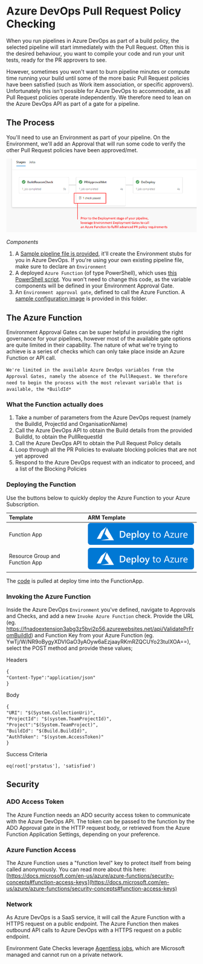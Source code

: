 # Azure DevOps Pull Request Policy Checking

When you run pipelines in Azure DevOps as part of a build policy, the selected pipeline will start immediately with the Pull Request.
Often this is the desired behaviour, you want to compile your code and run your unit tests, ready for the PR approvers to see.

However, sometimes you won't want to burn pipeline minutes or compute time running your build until some of the more basic Pull Request policies have been satisfied (such as Work item association, or specific approvers). Unfortunately this isn't possible for Azure DevOps to accommodate, as all Pull Request policies operate independently. We therefore need to lean on the Azure DevOps API as part of a gate for a pipeline.

## The Process

You'll need to use an Environment as part of your pipeline.  On the Environment, we'll add an Approval that will run some code to verify the other Pull Request policies have been approved/met.

![overview.png](overview.png)

*Components*
1. A [Sample pipeline file is provided](azure-pipelines.yml), it'll create the Environment stubs for you in Azure DevOps. If you're using your own existing pipeline file, make sure to declare an `Environment`
1. A deployed `Azure Function` (of type PowerShell), which uses [this PowerShell script](https://github.com/Gordonby/AdoGateFunctions/blob/main/ValidatePrFromBuildId/run.ps1). You won't need to change this code, as the variable components will be defined in your Environment Approval Gate.
1. An `Environment approval gate`, defined to call the Azure Function.  A [sample configuration image](EnvApprovalFunctionConfig.png) is provided in this folder.

## The Azure Function

Environment Approval Gates can be super helpful in providing the right governance for your pipelines, however most of the available gate options are quite limited in their capability. The nature of what we're trying to achieve is a series of checks which can only take place inside an Azure Function or API call. 

`We're limited in the available Azure DevOps variables from the Approval Gates, namely the absence of the PullRequest. We therefore need to begin the process with the most relevant variable that is available, the *BuildId*`

### What the Function actually does

1. Take a number of parameters from the Azure DevOps request (namely the BuildId, ProjectId and OrganisationName)
1. Call the Azure DevOps API to obtain the Build details from the provided BuildId, to obtain the PullRequestId
1. Call the Azure DevOps API to obtain the Pull Request Policy details
1. Loop through all the PR Policies to evaluate blocking policies that are not yet approved
1. Respond to the Azure DevOps request with an indicator to proceed, and a list of the Blocking Policies

### Deploying the Function

Use the buttons below to quickly deploy the Azure Function to your Azure Subscription.

| Template  | ARM Template |
|:----------|:-------------|
| Function App | [![Deploy To Azure](https://raw.githubusercontent.com/Azure/azure-quickstart-templates/master/1-CONTRIBUTION-GUIDE/images/deploytoazure.svg?sanitize=true)](https://ms.portal.azure.com/?feature.customportal=false#create/Microsoft.Template/uri/https%3A%2F%2Fraw.githubusercontent.com%2FGordonby%2FSnippets%2Fmaster%2FAzureDevOps%2FPR-Check-Gate%2Farm-deploy-functionapp.json) |
| Resource Group and Function App | [![Deploy To Azure](https://raw.githubusercontent.com/Azure/azure-quickstart-templates/master/1-CONTRIBUTION-GUIDE/images/deploytoazure.svg?sanitize=true)](https://ms.portal.azure.com/?feature.customportal=false#create/Microsoft.Template/uri/https%3A%2F%2Fraw.githubusercontent.com%2FGordonby%2FSnippets%2Fmaster%2FAzureDevOps%2FPR-Check-Gate%2Farm-deploy-functionapp-wResourceGroup.json)|

The [code](https://github.com/Gordonby/AdoGateFunctions) is pulled at deploy time into the FunctionApp.

### Invoking the Azure Function

Inside the Azure DevOps `Environment` you've defined, navigate to Approvals and Checks, and add a new `Invoke Azure Function` check. Provide the URL (eg. https://fnadoextension3abg3z5bvi2p56.azurewebsites.net/api/ValidatePrFromBuildId) and Function Key from your Azure Function (eg. YwTj/W/NR9oBygyXDVlGaO3yAOyw6aEzjaayRKmRZQCUYo23tuIXOA==), select the POST method and provide these values;

Headers
```
{
"Content-Type":"application/json"
}
```

Body
```
{
"URI": "$(System.CollectionUri)", 
"ProjectId": "$(system.TeamProjectId)",
"Project":"$(System.TeamProject)",
"BuildId": "$(Build.BuildId)",
"AuthToken": "$(system.AccessToken)"
}
```

Success Criteria
```
eq(root['prstatus'], 'satisfied')
```

## Security

### ADO Access Token
The Azure Function needs an ADO security access token to communicate with the Azure DevOps API.
The token can be passed to the function by the ADO Approval gate in the HTTP request body, or retrieved from the Azure Function Application Settings, depending on your preference. 

### Azure Function Access
The Azure Function uses a "function level" key to protect itself from being called anonymously. You can read more about this here: [https://docs.microsoft.com/en-us/azure/azure-functions/security-concepts#function-access-keys](https://docs.microsoft.com/en-us/azure/azure-functions/security-concepts#function-access-keys)

### Network
As Azure DevOps is a SaaS service, it will call the Azure Function with a HTTPS request on a public endpoint.
The Azure Function then makes outbound API calls to Azure DevOps with a HTTPS request on a public endpoint.

Environment Gate Checks leverage [Agentless jobs](https://docs.microsoft.com/en-us/azure/devops/pipelines/process/phases?view=azure-devops&tabs=yaml#agentless-tasks), which are Microsoft managed and cannot run on a private network.
